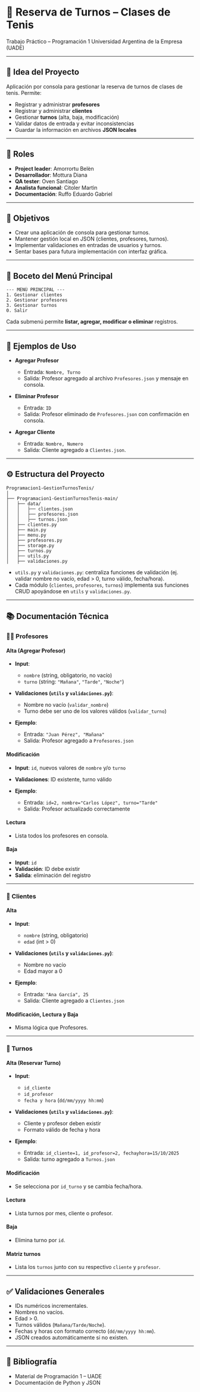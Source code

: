 # 🎾 Reserva de Turnos – Clases de Tenis

Trabajo Práctico – Programación 1
Universidad Argentina de la Empresa (UADE)

---

## 📖 Idea del Proyecto

Aplicación por consola para gestionar la reserva de turnos de clases de tenis. Permite:

* Registrar y administrar **profesores**
* Registrar y administrar **clientes**
* Gestionar **turnos** (alta, baja, modificación)
* Validar datos de entrada y evitar inconsistencias
* Guardar la información en archivos **JSON locales**

---

## 👥 Roles

* **Project leader**: Amorrortu Belèn 
* **Desarrollador**: Mottura Diana
* **QA tester**: Oven Santiago
* **Analista funcional**: Citoler Martìn
* **Documentación**: Ruffo Eduardo Gabriel

---

## 🎯 Objetivos

* Crear una aplicación de consola para gestionar turnos.
* Mantener gestión local en JSON (clientes, profesores, turnos).
* Implementar validaciones en entradas de usuarios y turnos.
* Sentar bases para futura implementación con interfaz gráfica.

---

## 📝 Boceto del Menú Principal

```
--- MENÚ PRINCIPAL ---
1. Gestionar clientes
2. Gestionar profesores
3. Gestionar turnos
0. Salir
```

Cada submenú permite **listar, agregar, modificar o eliminar** registros.

---

## 📌 Ejemplos de Uso

* **Agregar Profesor**

  * Entrada: `Nombre, Turno`
  * Salida: Profesor agregado al archivo `Profesores.json` y mensaje en consola.

* **Eliminar Profesor**

  * Entrada: `ID`
  * Salida: Profesor eliminado de `Profesores.json` con confirmación en consola.

* **Agregar Cliente**

  * Entrada: `Nombre, Numero`
  * Salida: Cliente agregado a `Clientes.json`.

---

## ⚙️ Estructura del Proyecto

```
Programacion1-GestionTurnosTenis/
│
├── Programacion1-GestionTurnosTenis-main/
│   ├── data/
│   │   ├── clientes.json
│   │   ├── profesores.json
│   │   ├── turnos.json
│   ├── clientes.py
│   ├── main.py
│   ├── menu.py
│   ├── profesores.py
│   ├── storage.py
│   ├── turnos.py
│   ├── utils.py
│   ├── validaciones.py
```

* `utils.py` y `validaciones.py`: centraliza funciones de validación (ej. validar nombre no vacío, edad > 0, turno válido, fecha/hora).
* Cada módulo (`clientes`, `profesores`, `turnos`) implementa sus funciones CRUD apoyándose en `utils` y `validaciones.py`.

---

## 📚 Documentación Técnica

### 👨‍🏫 Profesores

#### Alta (Agregar Profesor)

* **Input**:

  * `nombre` (string, obligatorio, no vacío)
  * `turno` (string: `"Mañana"`, `"Tarde"`, `"Noche"`)
* **Validaciones (`utils` y `validaciones.py`)**:

  * Nombre no vacío (`validar_nombre`)
  * Turno debe ser uno de los valores válidos (`validar_turno`)
* **Ejemplo**:

  * Entrada: `"Juan Pérez", "Mañana"`
  * Salida: Profesor agregado a `Profesores.json`

#### Modificación

* **Input**: `id`, nuevos valores de `nombre` y/o `turno`
* **Validaciones**: ID existente, turno válido
* **Ejemplo**:

  * Entrada: `id=2, nombre="Carlos López", turno="Tarde"`
  * Salida: Profesor actualizado correctamente

#### Lectura

* Lista todos los profesores en consola.

#### Baja

* **Input**: `id`
* **Validación**: ID debe existir
* **Salida**: eliminación del registro

---

### 👤 Clientes

#### Alta

* **Input**:

  * `nombre` (string, obligatorio)
  * `edad` (int > 0)
* **Validaciones (`utils` y `validaciones.py`)**:

  * Nombre no vacío
  * Edad mayor a 0
* **Ejemplo**:

  * Entrada: `"Ana García", 25`
  * Salida: Cliente agregado a `Clientes.json`

#### Modificación, Lectura y Baja

* Misma lógica que Profesores.

---

### 📅 Turnos

#### Alta (Reservar Turno)

* **Input**:

  * `id_cliente`
  * `id_profesor`
  * `fecha y hora` (`dd/mm/yyyy hh:mm`)
* **Validaciones (`utils` y `validaciones.py`)**:

  * Cliente y profesor deben existir
  * Formato válido de fecha y hora
* **Ejemplo**:

  * Entrada: `id_cliente=1, id_profesor=2, fechayhora=15/10/2025`
  * Salida: turno agregado a `Turnos.json`

#### Modificación

* Se selecciona por `id_turno` y se cambia fecha/hora.

#### Lectura

* Lista turnos por mes, cliente o profesor.

#### Baja

* Elimina turno por `id`.

#### Matriz turnos

* Lista los `turnos` junto con su respectivo `cliente` y `profesor`.

---

## ✅ Validaciones Generales

* IDs numéricos incrementales.
* Nombres no vacíos.
* Edad > 0.
* Turnos válidos (`Mañana/Tarde/Noche`).
* Fechas y horas con formato correcto (`dd/mm/yyyy hh:mm`).
* JSON creados automáticamente si no existen.

---

## 📖 Bibliografía

* Material de Programación 1 – UADE
* Documentación de Python y JSON
